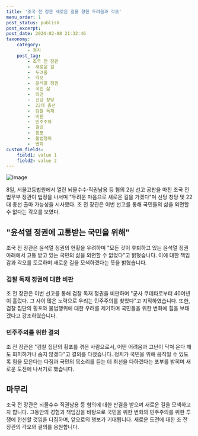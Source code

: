 ```yaml
---
title: '조국 전 장관 새로운 길을 향한 두려움과 각오'
menu_order: 1
post_status: publish
post_excerpt: 
post_date: 2024-02-08 21:32:46
taxonomy:
    category:
        - 정치
    post_tag:
        - 조국 전 장관
        -  새로운 길
        -  두려움
        -  각오
        -  윤석열 정권
        -  국민 삶
        -  외면
        -  신당 창당
        -  22대 총선
        -  검찰 독재
        -  비판
        -  민주주의
        -  결의
        -  횡포
        -  불법행위
        -  변화
custom_fields:
    field1: value 1
    field2: value 2
---
```


![Image](https://imgnews.pstatic.net/image/014/2024/02/08/0005140461_001_20240208165204386.jpg?type=w647)

8일, 서울고등법원에서 열린 뇌물수수·직권남용 등 혐의 2심 선고 공판을 마친 조국 전 법무부 장관이 법정을 나서며 "두려운 마음으로 새로운 길을 가겠다"며 신당 창당 및 22대 총선 출마 가능성을 시사했다. 조 전 장관은 이번 선고를 통해 국민들의 삶을 외면할 수 없다는 각오를 보였다. 
## "윤석열 정권에 고통받는 국민을 위해"
조국 전 장관은 윤석열 정권의 현황을 우려하며 "모든 것이 후퇴하고 있는 윤석열 정권 아래에서 고통 받고 있는 국민의 삶을 외면할 수 없었다"고 밝혔습니다. 이에 대한 책임감과 각오를 토로하며 새로운 길을 모색하겠다는 뜻을 밝혔습니다.
### 검찰 독재 정권에 대한 비판
조 전 장관은 이번 선고를 통해 검찰 독재 정권을 비판하며 "군사 쿠데타로부터 40여년이 흘렀다. 그 사이 많은 노력으로 우리는 민주주의를 찾았다"고 지적하였습니다. 또한, 검찰 집단의 횡포와 불법행위에 대한 우려를 제기하며 국민들을 위한 변화에 힘을 보태겠다고 강조하였습니다.
### 민주주의를 위한 결의
조 전 장관은 "검찰 집단의 횡포를 겪은 사람으로서, 어떤 어려움과 고난이 닥쳐 온다 해도 회피하거나 숨지 않겠다"고 결의를 다졌습니다. 정치가 국민을 위해 움직일 수 있도록 힘을 모은다는 다짐과 국민의 목소리를 듣는 데 최선을 다하겠다는 포부를 밝히며 새로운 도전에 나서기로 했습니다.
## 마무리
조국 전 장관은 뇌물수수·직권남용 등 혐의에 대한 판결을 받으며 새로운 길을 모색하고자 합니다. 그동안의 경험과 책임감을 바탕으로 국민을 위한 변화와 민주주의를 위한 투쟁에 헌신할 것임을 다짐하며, 앞으로의 행보가 기대됩니다. 새로운 도전에 대한 조 전 장관의 각오와 결의를 응원합니다.
